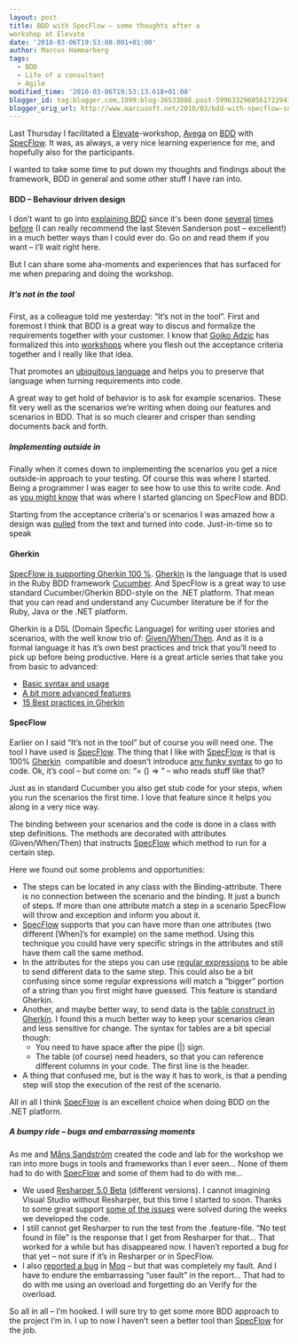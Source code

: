 ```yaml
---
layout: post
title: BDD with SpecFlow – some thoughts after a
workshop at Elevate
date: '2010-03-06T19:53:00.001+01:00'
author: Marcus Hammarberg
tags:
  - BDD
  - Life of a consultant
  - Agile
modified_time: '2010-03-06T19:53:13.618+01:00'
blogger_id: tag:blogger.com,1999:blog-36533086.post-5996332960561722947
blogger_orig_url: http://www.marcusoft.net/2010/03/bdd-with-specflow-some-thoughts-after.html
---
```



Last Thursday I facilitated a
<a href="http://blog.avegagroup.se/elevate/" target="_blank">Elevate</a>-workshop,
<a href="http://www.avegagroup.se" target="_blank">Avega</a> on
<a href="http://en.wikipedia.org/wiki/Behavior_Driven_Development"
target="_blank">BDD</a> with
<a href="http://www.specflow.org" target="_blank">SpecFlow</a>. It was,
as always, a very nice learning experience for me, and hopefully also
for the participants.

I wanted to take some time to put down my thoughts and findings about
the framework, BDD in general and some other stuff I have ran into.

#### BDD – Behaviour driven design

I don’t want to go into
<a href="http://dannorth.net/introducing-bdd" target="_blank">explaining
BDD</a> since it's been done
<a href="http://blog.wekeroad.com/2009/09/21/make-bdd-your-bff-2"
target="_blank">several</a> <a
href="http://blog.stevensanderson.com/2010/03/03/behavior-driven-development-bdd-with-specflow-and-aspnet-mvc/"
target="_blank">times before</a> (I can really recommend the last Steven
Sanderson post – excellent!) in a much better ways than I could ever do.
Go on and read them if you want – I’ll wait right here.

But I can share some aha-moments and experiences that has surfaced for
me when preparing and doing the workshop.

##### It’s not in the tool

First, as a colleague told me yesterday: “It’s not in the tool”. First
and foremost I think that BDD is a great way to discus and formalize the
requirements together with your customer. I know that
<a href="http://gojko.net/" target="_blank">Gojko Adzic</a> has
formalized this into
<a href="http://gojko.net/2010/03/03/acceptance-testing-best-practices/"
target="_blank">workshops</a> where you flesh out the acceptance
criteria together and I really like that idea.

That promotes an <a href="http://domaindrivendesign.org/node/132"
target="_blank">ubiquitous language</a> and helps you to preserve that
language when turning requirements into code.

A great way to get hold of behavior is to ask for example scenarios.
These fit very well as the scenarios we’re writing when doing our
features and scenarios in BDD. That is so much clearer and crisper than
sending documents back and forth.

##### Implementing outside in

Finally when it comes down to implementing the scenarios you get a nice
outside-in approach to your testing. Of course this was where I started.
Being a programmer I was eager to see how to use this to write code. And
as
<a href="http://www.marcusoft.net/2010/02/specflow-bdd-net-style.html"
target="_blank">you might know</a> that was where I started glancing on
SpecFlow and BDD.

Starting from the acceptance criteria's or scenarios I was amazed how a
design was
<a href="http://en.wikipedia.org/wiki/Kanban" target="_blank">pulled</a>
from the text and turned into code. Just-in-time so to speak

#### Gherkin

<a href="http://www.specflow.org/specflow/feature-syntax.aspx"
target="_blank">SpecFlow is supporting Gherkin 100 %</a>.
<a href="http://wiki.github.com/aslakhellesoy/cucumber/gherkin"
target="_blank">Gherkin</a> is the language that is used in the Ruby BDD
framework <a href="http://cukes.info/" target="_blank">Cucumber</a>. And
SpecFlow is a great way to use standard Cucumber/Gherkin BDD-style on
the .NET platform. That mean that you can read and understand any
Cucumber literature be if for the Ruby, Java or the .NET platform.

Gherkin is a DSL (Domain Specfic Language) for writing user stories and
scenarios, with the well know trio of:
<a href="http://wiki.github.com/aslakhellesoy/cucumber/given-when-then"
target="_blank">Given/When/Then</a>. And as it is a formal language it
has it’s own best practices and trick that you’ll need to pick up before
being productive. Here is a great article series that take you from
basic to advanced:

-   <a href="http://www.engineyard.com/blog/2009/cucumber-introduction/"
    target="_blank">Basic syntax and usage</a>
-   <a href="http://www.engineyard.com/blog/2009/cucumber-more-advanced/"
    target="_blank">A bit more advanced features</a>
-   <a
    href="http://www.engineyard.com/blog/2009/15-expert-tips-for-using-cucumber/"
    target="_blank">15 Best practices in Gherkin</a>

#### SpecFlow

Earlier on I said “It’s not in the tool” but of course you will need
one. The tool I have used is
<a href="http://www.specflow.org" target="_blank">SpecFlow</a>. The
thing that I like with
<a href="http://www.specflow.org" target="_blank">SpecFlow</a> is that
is 100% <a href="http://wiki.github.com/aslakhellesoy/cucumber/gherkin"
target="_blank">Gherkin</a>  compatible and doesn’t introduce <a
href="http://codebetter.com/blogs/aaron.jensen/archive/2008/05/08/introducing-machine-specifications-or-mspec-for-short.aspx"
target="_blank">any funky syntax</a> to go to code. Ok, it’s cool – but
come on: “= () =\> “ – who reads stuff like that?

Just as in standard Cucumber you also get stub code for your steps, when
you run the scenarios the first time. I love that feature since it helps
you along in a very nice way.

The binding between your scenarios and the code is done in a class with
step definitions. The methods are decorated with attributes
(Given/When/Then) that instructs
<a href="http://www.specflow.org" target="_blank">SpecFlow</a> which
method to run for a certain step.

Here we found out some problems and opportunities:

-   The steps can be located in any class with the Binding-attribute.
    There is no connection between the scenario and the binding. It just
    a bunch of steps. If more than one attribute match a step in a
    scenario SpecFlow will throw and exception and inform you about it.
-   <a href="http://www.specflow.org" target="_blank">SpecFlow</a>
    supports that you can have more than one attributes (two different
    \[When\]’s for example) on the same method. Using this technique you
    could have very specific strings in the attributes and still have
    them call the same method.
-   In the attributes for the steps you can use <a
    href="http://github.com/techtalk/SpecFlow/blob/master/Samples/BowlingKata/Bowling.Specflow/BowlingSteps.cs"
    target="_blank">regular expressions</a> to be able to send different
    data to the same step. This could also be a bit confusing since some
    regular expressions will match a “bigger” portion of a string than
    you first might have guessed. This feature is standard Gherkin.
-   Another, and maybe better way, to send data is the <a
    href="http://github.com/aslakhellesoy/cucumber-rails-test/blob/master/features/manage_lorries.feature"
    target="_blank">table construct in Gherkin</a>. I found this a much
    better way to keep your scenarios clean and less sensitive for
    change.
    The syntax for tables are a bit special though:
    -   You need to have space after the pipe (\|) sign.
    -   The table (of course) need headers, so that you can reference
        different columns in your code. The first line is the header.
-   A thing that confused me, but is the way it has to work, is that a
    pending step will stop the execution of the rest of the scenario.

All in all I think
<a href="http://www.specflow.org" target="_blank">SpecFlow</a> is an
excellent choice when doing BDD on the .NET platform.

##### A bumpy ride – bugs and embarrassing moments

As me and
<a href="http://manssandstrom.wordpress.com/" target="_blank">Måns
Sandström</a> created the code and lab for the workshop we ran into more
bugs in tools and frameworks than I ever seen… None of them had to do
with <a href="http://www.specflow.org" target="_blank">SpecFlow</a> and
some of them had to do with me…

-   We used <a href="http://www.jetbrains.com/resharper/beta/beta.html"
    target="_blank">Resharper 5.0 Beta</a> (different versions). I
    cannot imagining Visual Studio without Resharper, but this time I
    started to soon. Thanks to some great support
    <a href="http://www.jetbrains.net/devnet/thread/286635"
    target="_blank">some of the issues</a> were solved during the weeks
    we developed the code.
-   I still cannot get Resharper to run the test from the .feature-file.
    “No test found in file” is the response that I get from Resharper
    for that… That worked for a while but has disappeared now. I haven’t
    reported a bug for that yet – not sure if it’s in Resharper or in
    SpecFlow.
-   I also <a href="http://code.google.com/p/moq/issues/detail?id=234"
    target="_blank">reported a bug</a> in
    <a href="http://code.google.com/p/moq/" target="_blank">Moq</a> –
    but that was completely my fault. And I have to endure the
    embarrassing “user fault” in the report…
    That had to do with me using an overload and forgetting do an Verify
    for the overload.

So all in all – I’m hooked. I will sure try to get some more BDD
approach to the project I’m in. I up to now I haven’t seen a better tool
than <a href="http://www.specflow.org" target="_blank">SpecFlow</a> for
the job.
